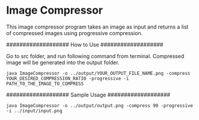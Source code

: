 # Image Compressor

This image compressor program takes an image as input and returns a list of compressed images using progressive compression.



###################
How to Use
###################

Go to src folder, and run following command from terminal. Compressed image will be generated into the output folder.

```
java ImageCompressor -o ../output/YOUR_OUTPUT_FILE_NAME.png -compress YOUR_DESIRED_COMPRESSION_RATIO -progressive -i PATH_TO_THE_IMAGE_TO_COMPRESS
```



###################
Sample Usage
###################

```
java ImageCompressor -o ../output/output.png -compress 90 -progressive -i ../input/input.png
```

